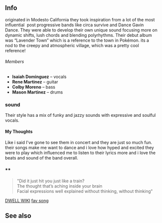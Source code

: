 ## Info
originated in Modesto California they took inspiration from a lot of the most influential  post progressive bands like circa survive and Dance Gavin Dance. They were able to develop their own unique sound focusing more on dynamic shifts, lush chords and blending polyrhythms. Their debut album was “Lavender Town” which is a reference to the town in Pokémon. its a nod to the creepy and atmospheric village, which was a pretty cool reference!
###### Members
- **Isaiah Dominguez** – vocals
- **Rene Martinez** – guitar
- **Colby Moreno** – bass
- **Mason Martinez** – drums
### sound
Their style has a mix of funky and jazzy sounds with expressive and soulful vocals.
#### My Thoughts
Like i said I've gone to see them in concert and they are just so much fun. their songs make me want to dance and i love how hyped and excited they were to play which influenced me to listen to their lyrics more and i love the beats and sound of the band overall.
### **

>"Did it just hit you just like a train?  
The thought that’s aching inside your brain  
Facial expressions well explained without thinking, without thinking"

[DWELL WIKI](https://www.last.fm/music/Dwellings/+wiki)
[fav song](https://genius.com/Dwellings-codphish-joe-lyrics)
## See also